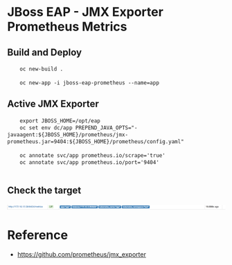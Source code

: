 # JBoss EAP - JMX Exporter Prometheus Metrics


## Build and Deploy

```
    oc new-build .
    
    oc new-app -i jboss-eap-prometheus --name=app
```


## Active JMX Exporter
    
```
    export JBOSS_HOME=/opt/eap
    oc set env dc/app PREPEND_JAVA_OPTS="-javaagent:${JBOSS_HOME}/prometheus/jmx-prometheus.jar=9404:${JBOSS_HOME}/prometheus/config.yaml"
    
    oc annotate svc/app prometheus.io/scrape='true'
    oc annotate svc/app prometheus.io/port='9404'
   
```

## Check the target

![](images/service-target.png)

# Reference

* https://github.com/prometheus/jmx_exporter
